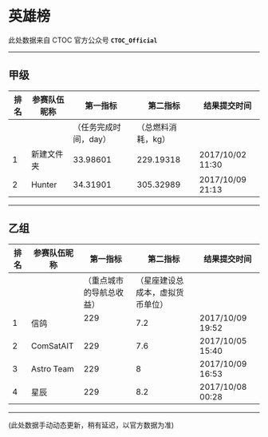 # 英雄榜

此处数据来自 CTOC 官方公众号 **`CTOC_Official`**

----------------------
## 甲级

| 排名 | 参赛队伍昵称 | 第一指标            | 第二指标        | 结果提交时间
| --- | ---------  | --------          | --------       | ---------
|     |            | （任务完成时间，day） | （总燃料消耗，kg）|
| 1   | 新建文件夹   | 33.98601          | 229.19318      | 2017/10/02 11:30
| 2   | Hunter     | 34.31901          | 305.32989      | 2017/10/09 21:13

----------------------
## 乙组

| 排名 | 参赛队伍昵称 | 第一指标              | 第二指标                       | 结果提交时间
| --- | ---------  | --------            | --------                      | ---------
|     |            | （重点城市的导航总收益） | （星座建设总成本，虚拟货币单位）    |
| 1   | 信鸽        | 229                 | 7.2                           | 2017/10/09 19:52
| 2   | ComSatAIT  | 229                 | 7.6                           | 2017/10/05 15:40
| 3   | Astro Team | 229                 | 8                             | 2017/10/09 16:53
| 4   | 星辰        | 229                 | 8.2                           | 2017/10/08 00:28


--------
(此处数据手动动态更新，稍有延迟，以官方数据为准)
